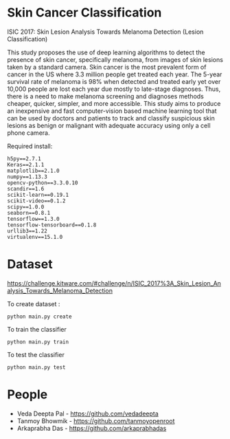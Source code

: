 # Skin Cancer Classification
ISIC 2017: Skin Lesion Analysis Towards Melanoma Detection (Lesion Classification)

This study proposes the use of deep learning algorithms to detect the presence of skin cancer, specifically melanoma, from images of skin lesions taken by a standard camera. Skin cancer is the most prevalent form of cancer in the US where 3.3 million people get treated each year. The 5-year survival rate of melanoma is 98% when detected and treated early yet over 10,000 people are lost each year due mostly to late-stage diagnoses. Thus, there is a need to make melanoma screening and diagnoses methods cheaper, quicker, simpler, and more accessible. This study aims to produce an inexpensive and fast computer-vision based machine learning tool that can be used by doctors and patients to track and classify suspicious skin lesions as benign or malignant with adequate accuracy using only a cell phone camera.

Required install:

```
h5py==2.7.1
Keras==2.1.1
matplotlib==2.1.0
numpy==1.13.3
opencv-python==3.3.0.10
scandir==1.6
scikit-learn==0.19.1
scikit-video==0.1.2
scipy==1.0.0
seaborn==0.8.1
tensorflow==1.3.0
tensorflow-tensorboard==0.1.8
urllib3==1.22
virtualenv==15.1.0
```

# Dataset
https://challenge.kitware.com/#challenge/n/ISIC_2017%3A_Skin_Lesion_Analysis_Towards_Melanoma_Detection

To create dataset :
```
python main.py create
```

To train the classifier
```
python main.py train
```

To test the classifier
```
python main.py test
```

# People
- Veda Deepta Pal - https://github.com/vedadeepta
- Tanmoy Bhowmik - https://github.com/tanmoyopenroot
- Arkaprabha Das - https://github.com/arkaprabhadas
